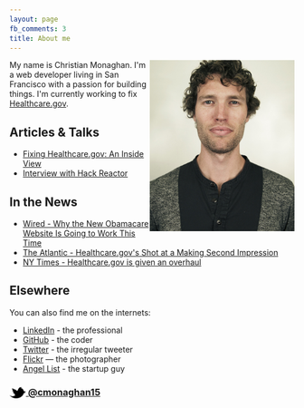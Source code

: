 ```yaml
---
layout: page
fb_comments: 3
title: About me
---
```


<img src="/res/Mon3-cropped.png" width="256" align="right">

My name is Christian Monaghan. I'm a web developer living in San Francisco with a passion for building things. I'm currently working to fix [Healthcare.gov](https://www.healthcare.gov/).

## Articles & Talks

- [Fixing Healthcare.gov: An Inside View](https://www.youtube.com/watch?v=-CYJvCK405U)
- [Interview with Hack Reactor](http://www.hackreactor.com/blog/alum-key-engineer-on-healthcaregov-project)

## In the News

- [Wired - Why the New Obamacare Website Is Going to Work This Time](http://www.wired.com/2014/06/healthcare-gov-revamp/)
- [The Atlantic - Healthcare.gov's Shot at a Making Second Impression](http://www.theatlantic.com/politics/archive/2014/11/open-enrollment-new-healthcaregov-obama-federal-health-insurance-exchange/382571/)
- [NY Times - Healthcare.gov is given an overhaul](http://www.nytimes.com/2014/09/23/us/healthcaregov-website-is-given-overhaul.html)

## Elsewhere

You can also find me on the internets:

- [LinkedIn](http://www.linkedin.com/in/christianmonaghan) - the professional
- [GitHub](https://github.com/cmonaghan) - the coder
- [Twitter](http://twitter.com/cmonaghan15) - the irregular tweeter
- [Flickr](http://www.flickr.com/photos/christianmonaghan/) — the photographer
- [Angel List](https://angel.co/christian-monaghan) - the startup guy

### [<img src="/res/twitter.png" width="29" height="20" style="display:inline-block;vertical-align:middle"> @cmonaghan15](http://twitter.com/cmonaghan15)
